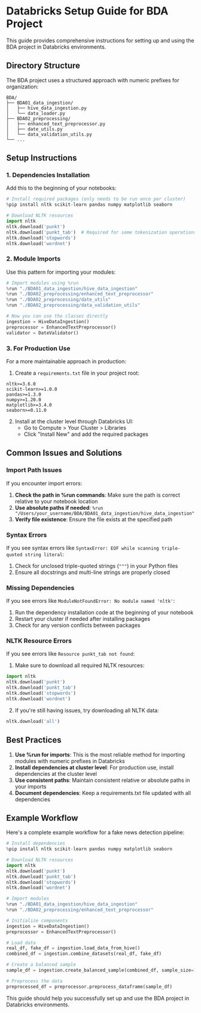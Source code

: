 # Databricks Setup Guide for BDA Project

This guide provides comprehensive instructions for setting up and using the BDA project in Databricks environments.

## Directory Structure

The BDA project uses a structured approach with numeric prefixes for organization:

```
BDA/
├── BDA01_data_ingestion/
│   ├── hive_data_ingestion.py
│   └── data_loader.py
├── BDA02_preprocessing/
│   ├── enhanced_text_preprocessor.py
│   ├── date_utils.py
│   └── data_validation_utils.py
└── ...
```

## Setup Instructions

### 1. Dependencies Installation

Add this to the beginning of your notebooks:

```python
# Install required packages (only needs to be run once per cluster)
%pip install nltk scikit-learn pandas numpy matplotlib seaborn

# Download NLTK resources
import nltk
nltk.download('punkt')
nltk.download('punkt_tab')  # Required for some tokenization operations
nltk.download('stopwords')
nltk.download('wordnet')
```

### 2. Module Imports

Use this pattern for importing your modules:

```python
# Import modules using %run
%run "./BDA01_data_ingestion/hive_data_ingestion"
%run "./BDA02_preprocessing/enhanced_text_preprocessor"
%run "./BDA02_preprocessing/date_utils"
%run "./BDA02_preprocessing/data_validation_utils"

# Now you can use the classes directly
ingestion = HiveDataIngestion()
preprocessor = EnhancedTextPreprocessor()
validator = DateValidator()
```

### 3. For Production Use

For a more maintainable approach in production:

1. Create a `requirements.txt` file in your project root:
```
nltk>=3.6.0
scikit-learn>=1.0.0
pandas>=1.3.0
numpy>=1.20.0
matplotlib>=3.4.0
seaborn>=0.11.0
```

2. Install at the cluster level through Databricks UI:
   - Go to Compute > Your Cluster > Libraries
   - Click "Install New" and add the required packages

## Common Issues and Solutions

### Import Path Issues

If you encounter import errors:

1. **Check the path in %run commands**: Make sure the path is correct relative to your notebook location
2. **Use absolute paths if needed**: `%run "/Users/your_username/BDA/BDA01_data_ingestion/hive_data_ingestion"`
3. **Verify file existence**: Ensure the file exists at the specified path

### Syntax Errors

If you see syntax errors like `SyntaxError: EOF while scanning triple-quoted string literal`:

1. Check for unclosed triple-quoted strings (`"""`) in your Python files
2. Ensure all docstrings and multi-line strings are properly closed

### Missing Dependencies

If you see errors like `ModuleNotFoundError: No module named 'nltk'`:

1. Run the dependency installation code at the beginning of your notebook
2. Restart your cluster if needed after installing packages
3. Check for any version conflicts between packages

### NLTK Resource Errors

If you see errors like `Resource punkt_tab not found`:

1. Make sure to download all required NLTK resources:
```python
import nltk
nltk.download('punkt')
nltk.download('punkt_tab')
nltk.download('stopwords')
nltk.download('wordnet')
```

2. If you're still having issues, try downloading all NLTK data:
```python
nltk.download('all')
```

## Best Practices

1. **Use %run for imports**: This is the most reliable method for importing modules with numeric prefixes in Databricks
2. **Install dependencies at cluster level**: For production use, install dependencies at the cluster level
3. **Use consistent paths**: Maintain consistent relative or absolute paths in your imports
4. **Document dependencies**: Keep a requirements.txt file updated with all dependencies

## Example Workflow

Here's a complete example workflow for a fake news detection pipeline:

```python
# Install dependencies
%pip install nltk scikit-learn pandas numpy matplotlib seaborn

# Download NLTK resources
import nltk
nltk.download('punkt')
nltk.download('punkt_tab')
nltk.download('stopwords')
nltk.download('wordnet')

# Import modules
%run "./BDA01_data_ingestion/hive_data_ingestion"
%run "./BDA02_preprocessing/enhanced_text_preprocessor"

# Initialize components
ingestion = HiveDataIngestion()
preprocessor = EnhancedTextPreprocessor()

# Load data
real_df, fake_df = ingestion.load_data_from_hive()
combined_df = ingestion.combine_datasets(real_df, fake_df)

# Create a balanced sample
sample_df = ingestion.create_balanced_sample(combined_df, sample_size=10000)

# Preprocess the data
preprocessed_df = preprocessor.preprocess_dataframe(sample_df)
```

This guide should help you successfully set up and use the BDA project in Databricks environments.
